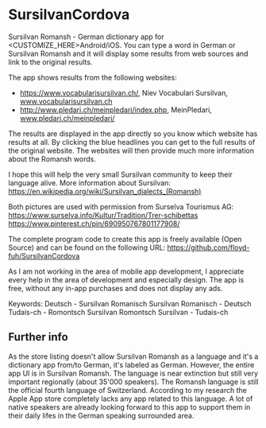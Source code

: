 # SursilvanCordova

Sursilvan Romansh - German dictionary app for <CUSTOMIZE_HERE>Android/iOS. You can type a word in German or Sursilvan Romansh and it will display some results from web sources and link to the original results.

The app shows results from the following websites:
* https://www.vocabularisursilvan.ch/, Niev Vocabulari Sursilvan, www.vocabularisursilvan.ch
* http://www.pledari.ch/meinpledari/index.php, MeinPledari, www.pledari.ch/meinpledari/

The results are displayed in the app directly so you know which website has results at all. By clicking the blue headlines you can get to the full results of the original website. The websites will then provide much more information about the Romansh words.

I hope this will help the very small Sursilvan community to keep their language alive. More information about Sursilvan: https://en.wikipedia.org/wiki/Sursilvan_dialects_(Romansh)

Both pictures are used with permission from Surselva Tourismus AG:
https://www.surselva.info/Kultur/Tradition/Trer-schibettas
https://www.pinterest.ch/pin/690950767801177908/

The complete program code to create this app is freely available (Open Source) and can be found on the following URL:  https://github.com/floyd-fuh/SursilvanCordova

As I am not working in the area of mobile app development, I appreciate every help in the area of development and especially design. The app is free, without any in-app purchases and does not display any ads.

Keywords:
Deutsch - Sursilvan Romanisch
Sursilvan Romanisch - Deutsch
Tudais-ch - Romontsch Sursilvan
Romontsch Sursilvan - Tudais-ch

## Further info

As the store listing doesn't allow Sursilvan Romansh as a language and it's a dictionary app from/to German, it's labeled as German. However, the entire app UI is in Sursilvan Romansh. The language is near extinction but still very important regionally (about 35'000 speakers). The Romansh language is still the official fourth language of Switzerland. According to my research the Apple App store completely lacks any app related to this language. A lot of native speakers are already looking forward to this app to support them in their daily lifes in the German speaking surrounded area.
